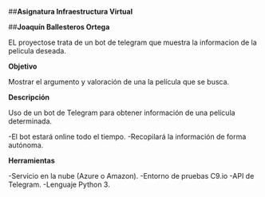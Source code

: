 
##**Asignatura Infraestructura Virtual**

##**Joaquín Ballesteros Ortega**

EL proyectose trata de un bot de telegram que muestra la informacion de la pelicula deseada.

**Objetivo**

Mostrar el argumento y valoración de una la película que se busca.

**Descripción**

Uso de un bot de Telegram para obtener información de una película determinada.

-El bot estará online todo el tiempo. 
-Recopilará la información de forma autónoma.

**Herramientas**

-Servicio en la nube (Azure o Amazon). 
-Entorno de pruebas C9.io -API de Telegram. 
-Lenguaje Python 3.
